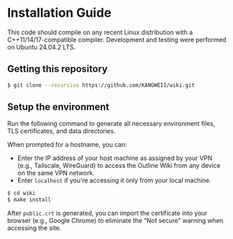 # Installation Guide

This code should compile on any recent Linux distribution with a C++11/14/17-compatible compiler. Development and testing were performed on Ubuntu 24.04.2 LTS.

## Getting this repository
```bash
$ git clone --recursive https://github.com/KANGWEII/wiki.git
```

## Setup the environment
Run the following command to generate all necessary environment files, TLS certificates, and data directories.

When prompted for a hostname, you can:
- Enter the IP address of your host machine as assigned by your VPN (e.g., Tailscale, WireGuard) to access the Outline Wiki from any device on the same VPN network.
- Enter `localhost` if you're accessing it only from your local machine.
```bash
$ cd wiki
$ make install
```

After `public.crt` is generated, you can import the certificate into your browser (e.g., Google Chrome) to eliminate the “Not secure” warning when accessing the site. 